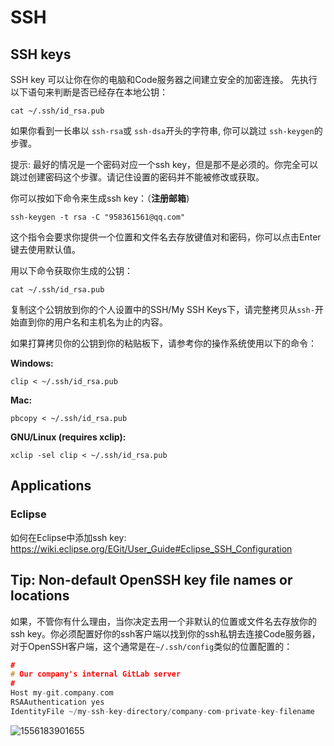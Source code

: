 # SSH

## SSH keys

SSH key 可以让你在你的电脑和Code服务器之间建立安全的加密连接。 先执行以下语句来判断是否已经存在本地公钥：

```
cat ~/.ssh/id_rsa.pub
```

如果你看到一长串以 `ssh-rsa`或 `ssh-dsa`开头的字符串, 你可以跳过 `ssh-keygen`的步骤。

提示: 最好的情况是一个密码对应一个ssh key，但是那不是必须的。你完全可以跳过创建密码这个步骤。请记住设置的密码并不能被修改或获取。

你可以按如下命令来生成ssh key：（**注册邮箱**)

```
ssh-keygen -t rsa -C "958361561@qq.com"
```

这个指令会要求你提供一个位置和文件名去存放键值对和密码，你可以点击Enter键去使用默认值。

用以下命令获取你生成的公钥：

```
cat ~/.ssh/id_rsa.pub
```

复制这个公钥放到你的个人设置中的SSH/My SSH Keys下，请完整拷贝从`ssh-`开始直到你的用户名和主机名为止的内容。

如果打算拷贝你的公钥到你的粘贴板下，请参考你的操作系统使用以下的命令：

**Windows:**

```
clip < ~/.ssh/id_rsa.pub
```

**Mac:**

```
pbcopy < ~/.ssh/id_rsa.pub
```

**GNU/Linux (requires xclip):**

```
xclip -sel clip < ~/.ssh/id_rsa.pub
```

## Applications

### Eclipse

如何在Eclipse中添加ssh key: <https://wiki.eclipse.org/EGit/User_Guide#Eclipse_SSH_Configuration>

## Tip: Non-default OpenSSH key file names or locations

如果，不管你有什么理由，当你决定去用一个非默认的位置或文件名去存放你的ssh key。你必须配置好你的ssh客户端以找到你的ssh私钥去连接Code服务器，对于OpenSSH客户端，这个通常是在`~/.ssh/config`类似的位置配置的：

```c
#
# Our company's internal GitLab server
#
Host my-git.company.com
RSAAuthentication yes
IdentityFile ~/my-ssh-key-directory/company-com-private-key-filename
```



![1556183901655](C:\Users\hanxi\AppData\Roaming\Typora\typora-user-images\1556183901655.png)